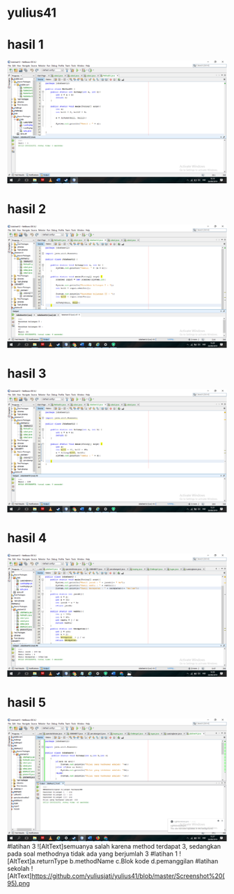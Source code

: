 # yulius41
# hasil 1
![AltText](https://github.com/yuliusjati/yulius41/blob/master/Screenshot%20(87).png)
# hasil 2
![AltText](https://github.com/yuliusjati/yulius41/blob/master/Screenshot%20(88).png)
# hasil 3
![AltText](https://github.com/yuliusjati/yulius41/blob/master/Screenshot%20(89).png)
# hasil 4
![AltText](https://github.com/yuliusjati/yulius41/blob/master/Screenshot%20(90).png)
# hasil 5
![AltText](https://github.com/yuliusjati/yulius41/blob/master/Screenshot%20(93).png)
#latihan 3
![AltText]semuanya salah karena method terdapat 3, sedangkan pada soal methodnya tidak ada yang berjumlah 3 
#latihan 1
![AltText]a.returnType b.methodName c.Blok kode d.pemanggilan
#latihan sekolah
![AltText]https://github.com/yuliusjati/yulius41/blob/master/Screenshot%20(95).png
